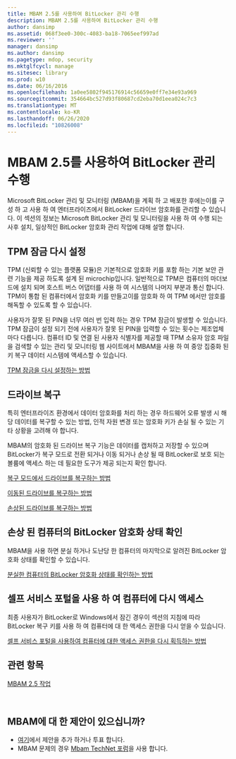 ```yaml
---
title: MBAM 2.5를 사용하여 BitLocker 관리 수행
description: MBAM 2.5를 사용하여 BitLocker 관리 수행
author: dansimp
ms.assetid: 068f3ee0-300c-4083-ba18-7065eef997ad
ms.reviewer: ''
manager: dansimp
ms.author: dansimp
ms.pagetype: mdop, security
ms.mktglfcycl: manage
ms.sitesec: library
ms.prod: w10
ms.date: 06/16/2016
ms.openlocfilehash: 1a0ee5802f945176914c56659e0ff7e34e93a969
ms.sourcegitcommit: 354664bc527d93f80687cd2eba70d1eea024c7c3
ms.translationtype: MT
ms.contentlocale: ko-KR
ms.lasthandoff: 06/26/2020
ms.locfileid: "10826008"
---
```

# MBAM 2.5를 사용하여 BitLocker 관리 수행


Microsoft BitLocker 관리 및 모니터링 (MBAM)을 계획 하 고 배포한 후에는이를 구성 하 고 사용 하 여 엔터프라이즈에서 BitLocker 드라이브 암호화를 관리할 수 있습니다. 이 섹션의 정보는 Microsoft BitLocker 관리 및 모니터링을 사용 하 여 수행 되는 사후 설치, 일상적인 BitLocker 암호화 관리 작업에 대해 설명 합니다.

## TPM 잠금 다시 설정


TPM (신뢰할 수 있는 플랫폼 모듈)은 기본적으로 암호화 키를 포함 하는 기본 보안 관련 기능을 제공 하도록 설계 된 microchip입니다. 일반적으로 TPM은 컴퓨터의 마더보드에 설치 되며 호스트 버스 어댑터를 사용 하 여 시스템의 나머지 부분과 통신 합니다. TPM이 통합 된 컴퓨터에서 암호화 키를 만들고이를 암호화 하 여 TPM 에서만 암호를 해독할 수 있도록 할 수 있습니다.

사용자가 잘못 된 PIN을 너무 여러 번 입력 하는 경우 TPM 잠금이 발생할 수 있습니다. TPM 잠금이 설정 되기 전에 사용자가 잘못 된 PIN을 입력할 수 있는 횟수는 제조업체 마다 다릅니다. 컴퓨터 ID 및 연결 된 사용자 식별자를 제공할 때 TPM 소유자 암호 파일을 검색할 수 있는 관리 및 모니터링 웹 사이트에서 MBAM을 사용 하 여 중앙 집중화 된 키 복구 데이터 시스템에 액세스할 수 있습니다.

[TPM 잠금을 다시 설정하는 방법](how-to-reset-a-tpm-lockout-mbam-25.md)

## 드라이브 복구


특히 엔터프라이즈 환경에서 데이터 암호화를 처리 하는 경우 하드웨어 오류 발생 시 해당 데이터를 복구할 수 있는 방법, 인적 자원 변경 또는 암호화 키가 손실 될 수 있는 기타 상황을 고려해 야 합니다.

MBAM의 암호화 된 드라이브 복구 기능은 데이터를 캡처하고 저장할 수 있으며 BitLocker가 복구 모드로 전환 되거나 이동 되거나 손상 될 때 BitLocker로 보호 되는 볼륨에 액세스 하는 데 필요한 도구가 제공 되는지 확인 합니다.

[복구 모드에서 드라이브를 복구하는 방법](how-to-recover-a-drive-in-recovery-mode-mbam-25.md)

[이동된 드라이브를 복구하는 방법](how-to-recover-a-moved-drive-mbam-25.md)

[손상된 드라이브를 복구하는 방법](how-to-recover-a-corrupted-drive-mbam-25.md)

## 손상 된 컴퓨터의 BitLocker 암호화 상태 확인


MBAM을 사용 하면 분실 하거나 도난당 한 컴퓨터의 마지막으로 알려진 BitLocker 암호화 상태를 확인할 수 있습니다.

[분실한 컴퓨터의 BitLocker 암호화 상태를 확인하는 방법](how-to-determine-bitlocker-encryption-state-of-lost-computers-mbam-25.md)

## 셀프 서비스 포털을 사용 하 여 컴퓨터에 다시 액세스


최종 사용자가 BitLocker로 Windows에서 잠긴 경우이 섹션의 지침에 따라 BitLocker 복구 키를 사용 하 여 컴퓨터에 대 한 액세스 권한을 다시 얻을 수 있습니다.

[셀프 서비스 포털을 사용하여 컴퓨터에 대한 액세스 권한을 다시 획득하는 방법](how-to-use-the-self-service-portal-to-regain-access-to-a-computer-mbam-25.md)



## 관련 항목


[MBAM 2.5 작업](operations-for-mbam-25.md)

 

## MBAM에 대 한 제안이 있으십니까?
- [여기](http://mbam.uservoice.com/forums/268571-microsoft-bitlocker-administration-and-monitoring)에서 제안을 추가 하거나 투표 합니다. 
- MBAM 문제의 경우 [Mbam TechNet 포럼](https://social.technet.microsoft.com/Forums/home?forum=mdopmbam)을 사용 합니다. 





